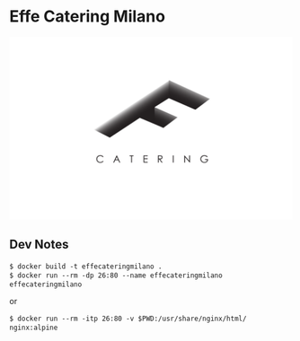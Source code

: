 # Effe Catering Milano

![logo](./logo-big.png)

## Dev Notes

```
$ docker build -t effecateringmilano .
$ docker run --rm -dp 26:80 --name effecateringmilano effecateringmilano
```

or

```
$ docker run --rm -itp 26:80 -v $PWD:/usr/share/nginx/html/ nginx:alpine
```
